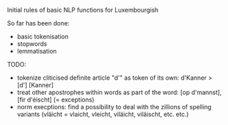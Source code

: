 Initial rules of basic NLP functions for Luxembourgish

So far has been done:
- basic tokenisation
- stopwords
- lemmatisation

TODO:

- tokenize cliticised definite article "d'" as token of its own: d'Kanner > [d'] [Kanner]
- treat other apostrophes within words as part of the word: [op d'mannst], [fir d'éischt] (= exceptions)
- norm execptions: find a possibility to deal with the zillions of spelling variants (vläicht = vlaicht, vleicht, viläicht, viläischt, etc. etc.)
